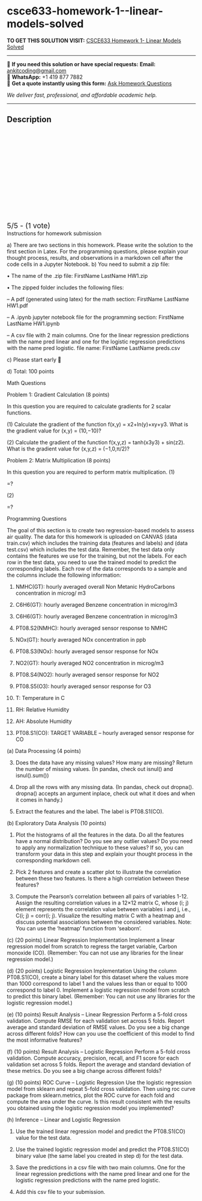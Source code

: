 # csce633-homework-1--linear-models-solved
**TO GET THIS SOLUTION VISIT:** [CSCE633 Homework 1- Linear Models Solved](https://www.ankitcodinghub.com/product/homework-1-linear-models/)


---

📩 **If you need this solution or have special requests:** **Email:** ankitcoding@gmail.com  
📱 **WhatsApp:** +1 419 877 7882  
📄 **Get a quote instantly using this form:** [Ask Homework Questions](https://www.ankitcodinghub.com/services/ask-homework-questions/)

*We deliver fast, professional, and affordable academic help.*

---

<h2>Description</h2>



<div class="kk-star-ratings kksr-auto kksr-align-center kksr-valign-top" data-payload="{&quot;align&quot;:&quot;center&quot;,&quot;id&quot;:&quot;127240&quot;,&quot;slug&quot;:&quot;default&quot;,&quot;valign&quot;:&quot;top&quot;,&quot;ignore&quot;:&quot;&quot;,&quot;reference&quot;:&quot;auto&quot;,&quot;class&quot;:&quot;&quot;,&quot;count&quot;:&quot;1&quot;,&quot;legendonly&quot;:&quot;&quot;,&quot;readonly&quot;:&quot;&quot;,&quot;score&quot;:&quot;5&quot;,&quot;starsonly&quot;:&quot;&quot;,&quot;best&quot;:&quot;5&quot;,&quot;gap&quot;:&quot;4&quot;,&quot;greet&quot;:&quot;Rate this product&quot;,&quot;legend&quot;:&quot;5\/5 - (1 vote)&quot;,&quot;size&quot;:&quot;24&quot;,&quot;title&quot;:&quot;CSCE633 Homework 1- Linear Models Solved&quot;,&quot;width&quot;:&quot;138&quot;,&quot;_legend&quot;:&quot;{score}\/{best} - ({count} {votes})&quot;,&quot;font_factor&quot;:&quot;1.25&quot;}">

<div class="kksr-stars">

<div class="kksr-stars-inactive">
            <div class="kksr-star" data-star="1" style="padding-right: 4px">


<div class="kksr-icon" style="width: 24px; height: 24px;"></div>
        </div>
            <div class="kksr-star" data-star="2" style="padding-right: 4px">


<div class="kksr-icon" style="width: 24px; height: 24px;"></div>
        </div>
            <div class="kksr-star" data-star="3" style="padding-right: 4px">


<div class="kksr-icon" style="width: 24px; height: 24px;"></div>
        </div>
            <div class="kksr-star" data-star="4" style="padding-right: 4px">


<div class="kksr-icon" style="width: 24px; height: 24px;"></div>
        </div>
            <div class="kksr-star" data-star="5" style="padding-right: 4px">


<div class="kksr-icon" style="width: 24px; height: 24px;"></div>
        </div>
    </div>

<div class="kksr-stars-active" style="width: 138px;">
            <div class="kksr-star" style="padding-right: 4px">


<div class="kksr-icon" style="width: 24px; height: 24px;"></div>
        </div>
            <div class="kksr-star" style="padding-right: 4px">


<div class="kksr-icon" style="width: 24px; height: 24px;"></div>
        </div>
            <div class="kksr-star" style="padding-right: 4px">


<div class="kksr-icon" style="width: 24px; height: 24px;"></div>
        </div>
            <div class="kksr-star" style="padding-right: 4px">


<div class="kksr-icon" style="width: 24px; height: 24px;"></div>
        </div>
            <div class="kksr-star" style="padding-right: 4px">


<div class="kksr-icon" style="width: 24px; height: 24px;"></div>
        </div>
    </div>
</div>


<div class="kksr-legend" style="font-size: 19.2px;">
            5/5 - (1 vote)    </div>
    </div>
Instructions for homework submission

a) There are two sections in this homework. Please write the solution to the first section in Latex. For the programming questions, please explain your thought process, results, and observations in a markdown cell after the code cells in a Jupyter Notebook. b) You need to submit a zip file:

• The name of the .zip file: FirstName LastName HW1.zip

• The zipped folder includes the following files:

– A pdf (generated using latex) for the math section: FirstName LastName HW1.pdf

– A .ipynb jupyter notebook file for the programming section: FirstName LastName HW1.ipynb

– A csv file with 2 main columns. One for the linear regression predictions with the name pred linear and one for the logistic regression predictions with the name pred logistic. file name: FirstName LastName preds.csv

c) Please start early 🙂

d) Total: 100 points

Math Questions

Problem 1: Gradient Calculation (8 points)

In this question you are required to calculate gradients for 2 scalar functions.

(1) Calculate the gradient of the function f(x,y) = x2+ln(y)+xy+y3. What is the gradient value for (x,y) = (10,−10)?

(2) Calculate the gradient of the function f(x,y,z) = tanh(x3y3) + sin(z2). What is the gradient value for (x,y,z) = (−1,0,π/2)?

Problem 2: Matrix Multiplication (8 points)

In this question you are required to perform matrix multiplication. (1)

=?

(2)

=?

Programming Questions

The goal of this section is to create two regression-based models to assess air quality. The data for this homework is uploaded on CANVAS (data train.csv) which includes the training data (features and labels) and (data test.csv) which includes the test data. Remember, the test data only contains the features we use for the training, but not the labels. For each row in the test data, you need to use the trained model to predict the corresponding labels. Each row of the data corresponds to a sample and the columns include the following information:

1. NMHC(GT): hourly averaged overall Non Metanic HydroCarbons concentration in microg/ m3

2. C6H6(GT): hourly averaged Benzene concentration in microg/m3

3. C6H6(GT): hourly averaged Benzene concentration in microg/m3

4. PT08.S2(NMHC): hourly averaged sensor response to NMHC

5. NOx(GT): hourly averaged NOx concentration in ppb

6. PT08.S3(NOx): hourly averaged sensor response for NOx

7. NO2(GT): hourly averaged NO2 concentration in microg/m3

8. PT08.S4(NO2): hourly averaged sensor response for NO2

9. PT08.S5(O3): hourly averaged sensor response for O3

10. T: Temperature in C

11. RH: Relative Humidity

12. AH: Absolute Humidity

13. PT08.S1(CO): TARGET VARIABLE – hourly averaged sensor response for CO

(a) Data Processing (4 points)

3. Does the data have any missing values? How many are missing? Return the number of missing values. (In pandas, check out isnul() and isnul().sum())

4. Drop all the rows with any missing data. (In pandas, check out dropna(). dropna() accepts an argument inplace, check out what it does and when it comes in handy.)

5. Extract the features and the label. The label is PT08.S1(CO).

(b) Exploratory Data Analysis (10 points)

1. Plot the histograms of all the features in the data. Do all the features have a normal distribution? Do you see any outlier values? Do you need to apply any normalization technique to these values? If so, you can transform your data in this step and explain your thought process in the corresponding markdown cell.

2. Pick 2 features and create a scatter plot to illustrate the correlation between these two features. Is there a high correlation between these features?

3. Compute the Pearson’s correlation between all pairs of variables 1-12. Assign the resulting correlation values in a 12×12 matrix C, whose (i; j) element represents the correlation value between variables i and j, i.e., C(i; j) = corr(i; j). Visualize the resulting matrix C with a heatmap and discuss potential associations between the considered variables. Note: You can use the ‘heatmap’ function from ‘seaborn’.

(c) (20 points) Linear Regression Implementation Implement a linear regression model from scratch to regress the target variable, Carbon monoxide (CO). (Remember: You can not use any libraries for the linear regression model.)

(d) (20 points) Logistic Regression Implementation Using the column PT08.S1(CO), create a binary label for this dataset where the values more than 1000 correspond to label 1 and the values less than or equal to 1000 correspond to label 0. Implement a logistic regression model from scratch to predict this binary label. (Remember: You can not use any libraries for the logistic regression model.)

(e) (10 points) Result Analysis – Linear Regression Perform a 5-fold cross validation. Compute RMSE for each validation set across 5 folds. Report average and standard deviation of RMSE values. Do you see a big change across different folds? How can you use the coefficient of this model to find the most informative features?

(f) (10 points) Result Analysis – Logistic Regression Perform a 5-fold cross validation. Compute accuracy, precision, recall, and F1 score for each validation set across 5 folds. Report the average and standard deviation of these metrics. Do you see a big change across different folds?

(g) (10 points) ROC Curve – Logistic Regression Use the logistic regression model from sklearn and repeat 5-fold cross validation. Then using roc curve package from sklearn.metrics, plot the ROC curve for each fold and compute the area under the curve. Is this result consistent with the results you obtained using the logistic regression model you implemented?

(h) Inference – Linear and Logistic Regression

1. Use the trained linear regression model and predict the PT08.S1(CO) value for the test data.

2. Use the trained logistic regression model and predict the PT08.S1(CO) binary value (the same label you created in step d) for the test data.

3. Save the predictions in a csv file with two main columns. One for the linear regression predictions with the name pred linear and one for the logistic regression predictions with the name pred logistic.

4. Add this csv file to your submission.
